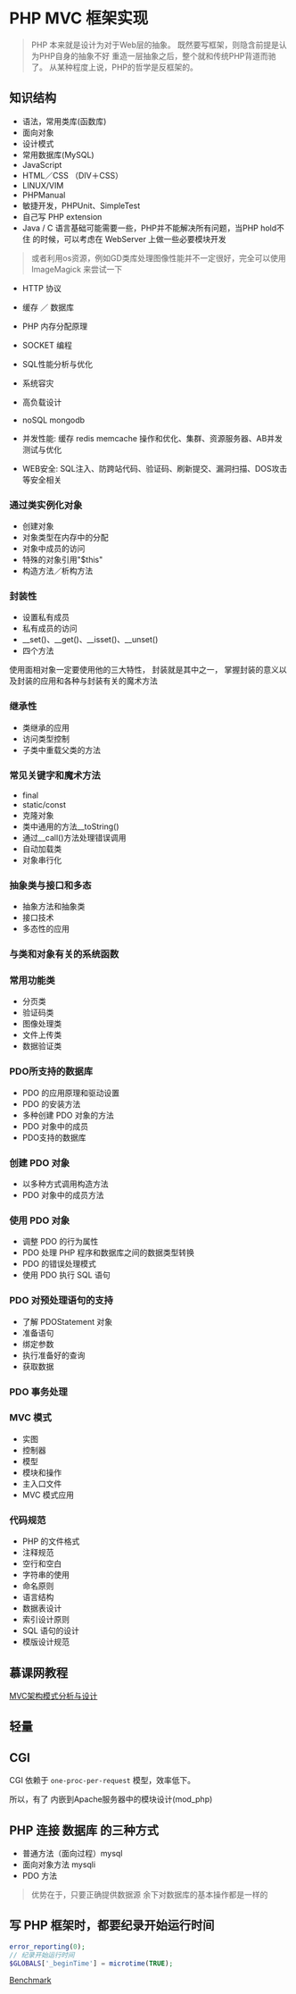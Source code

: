 # PHP MVC 框架实现

> PHP 本来就是设计为对于Web层的抽象。
> 既然要写框架，则隐含前提是认为PHP自身的抽象不好
> 重造一层抽象之后，整个就和传统PHP背道而驰了。
> 从某种程度上说，PHP的哲学是反框架的。

## 知识结构

- 语法，常用类库(函数库)
- 面向对象
- 设计模式
- 常用数据库(MySQL)
- JavaScript
- HTML／CSS （DIV＋CSS）
- LINUX/VIM
- PHPManual
- 敏捷开发，PHPUnit、SimpleTest
- 自己写 PHP extension
- Java / C 语言基础可能需要一些，PHP并不能解决所有问题，当PHP hold不住 的时候，可以考虑在 WebServer 上做一些必要模块开发
> 或者利用os资源，例如GD类库处理图像性能并不一定很好，完全可以使用 ImageMagick 来尝试一下

- HTTP 协议
- 缓存 ／ 数据库
- PHP 内存分配原理
- SOCKET 编程
- SQL性能分析与优化
- 系统容灾
- 高负载设计

- noSQL mongodb

- 并发性能: 缓存 redis memcache 操作和优化、集群、资源服务器、AB并发测试与优化
- WEB安全: SQL注入、防跨站代码、验证码、刷新提交、漏洞扫描、DOS攻击等安全相关

### 通过类实例化对象
- 创建对象
- 对象类型在内存中的分配
- 对象中成员的访问
- 特殊的对象引用"$this"
- 构造方法／析构方法

### 封装性
- 设置私有成员
- 私有成员的访问
- __set()、__get()、__isset()、__unset()
- 四个方法 

使用面相对象一定要使用他的三大特性，
封装就是其中之一，
掌握封装的意义以及封装的应用和各种与封装有关的魔术方法

### 继承性
- 类继承的应用
- 访问类型控制
- 子类中重载父类的方法

### 常见关键字和魔术方法
- final
- static/const
- 克隆对象
- 类中通用的方法__toString()
- 通过__call()方法处理错误调用
- 自动加载类
- 对象串行化

### 抽象类与接口和多态
- 抽象方法和抽象类
- 接口技术
- 多态性的应用

### 与类和对象有关的系统函数

### 常用功能类
- 分页类
- 验证码类
- 图像处理类
- 文件上传类
- 数据验证类

### PDO所支持的数据库
- PDO 的应用原理和驱动设置 
- PDO 的安装方法
- 多种创建 PDO 对象的方法
- PDO 对象中的成员
- PDO支持的数据库

### 创建 PDO 对象
- 以多种方式调用构造方法
- PDO 对象中的成员方法

### 使用 PDO 对象
- 调整 PDO 的行为属性
- PDO 处理 PHP 程序和数据库之间的数据类型转换
- PDO 的错误处理模式
- 使用 PDO 执行 SQL 语句

### PDO 对预处理语句的支持

- 了解 PDOStatement 对象
- 准备语句
- 绑定参数
- 执行准备好的查询
- 获取数据

### PDO 事务处理

### MVC 模式
- 实图
- 控制器
- 模型
- 模块和操作
- 主入口文件
- MVC 模式应用

### 代码规范
- PHP 的文件格式
- 注释规范
- 空行和空白
- 字符串的使用
- 命名原则
- 语言结构
- 数据表设计
- 索引设计原则
- SQL 语句的设计
- 模版设计规范

## 慕课网教程
[MVC架构模式分析与设计](http://www.imooc.com/learn/69)

## 轻量

## CGI

CGI 依赖于 `one-proc-per-request` 模型，效率低下。

所以，有了 内嵌到Apache服务器中的模块设计(mod_php)

## PHP 连接 数据库 的三种方式

- 普通方法（面向过程）mysql
- 面向对象方法 mysqli
- PDO 方法
> 优势在于，只要正确提供数据源
> 余下对数据库的基本操作都是一样的


## 写 PHP 框架时，都要纪录开始运行时间

```php
error_reporting(0);
// 纪录开始运行时间
$GLOBALS['_beginTime'] = microtime(TRUE);
```

[Benchmark](https://en.wikipedia.org/wiki/Benchmark_%28computing%29)


